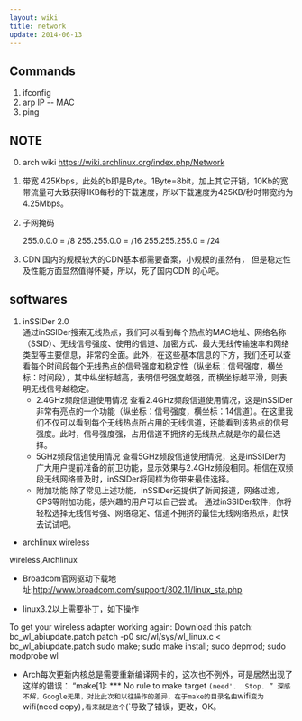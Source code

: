 ```yaml
---
layout: wiki
title: network
update: 2014-06-13
---
```


## Commands
1. ifconfig
2. arp IP -- MAC
3. ping



## NOTE
0. arch wiki
   https://wiki.archlinux.org/index.php/Network

1. 带宽
   425Kbps，此处的b即是Byte。1Byte=8bit，加上其它开销，10Kb的宽带流量可大致获得1KB每秒的下载速度，所以下载速度为425KB/秒时带宽约为4.25Mbps。

2. 子网掩码

   255.0.0.0 = /8
   255.255.0.0 = /16
   255.255.255.0 = /24
   
4. CDN
国内的规模较大的CDN基本都需要备案，小规模的虽然有，
但是稳定性及性能方面显然值得怀疑，所以，死了国内CDN
的心吧。

## softwares
1. inSSIDer 2.0  
   通过inSSIDer搜索无线热点，我们可以看到每个热点的MAC地址、网络名称（SSID）、无线信号强度、使用的信道、加密方式、最大无线传输速率和网络类型等主要信息，非常的全面。此外，在这些基本信息的下方，我们还可以查看每个时间段每个无线热点的信号强度和稳定性（纵坐标：信号强度，横坐标：时间段），其中纵坐标越高，表明信号强度越强，而横坐标越平滑，则表明无线信号越稳定。
   - 2.4GHz频段信道使用情况
查看2.4GHz频段信道使用情况，这是inSSIDer非常有亮点的一个功能（纵坐标：信号强度，横坐标：14信道）。在这里我们不仅可以看到每个无线热点所占用的无线信道，还能看到该热点的信号强度。此时，信号强度强，占用信道不拥挤的无线热点就是你的最佳选择。
   - 5GHz频段信道使用情况
查看5GHz频段信道使用情况，这是inSSIDer为广大用户提前准备的前卫功能，显示效果与2.4GHz频段相同。相信在双频段无线网络普及时，inSSIDer将同样为你带来最佳选择。
   - 附加功能
除了常见上述功能，inSSIDer还提供了新闻报道，网络过滤，GPS等附加功能，感兴趣的用户可以自己尝试。 通过inSSIDer软件，你将轻松选择无线信号强、网络稳定、信道不拥挤的最佳无线网络热点，赶快去试试吧。


* archlinux wireless

wireless,Archlinux

- Broadcom官网驱动下载地址:http://www.broadcom.com/support/802.11/linux_sta.php

- linux3.2以上需要补丁，如下操作

To get your wireless adapter working again:
Download this patch: bc_wl_abiupdate.patch
        patch -p0 src/wl/sys/wl_linux.c < bc_wl_abiupdate.patch
        sudo make; sudo make install; sudo depmod; sudo modprobe wl

- Arch每次更新内核总是需要重新编译网卡的，这次也不例外，可是居然出现了这样的错误：
        “make[1]: *** No rule to make target `(need'.  Stop. ”
深感不解，Google无果，对比此次和以往操作的差异，在于make的目录名由`wifi`变为`wifi(need copy)`,看来就是这个`(`导致了错误，更改，OK。


